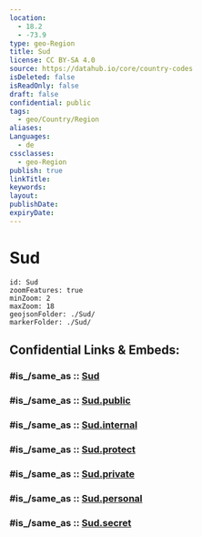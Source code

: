 ```yaml
---
location:
  - 18.2
  - -73.9
type: geo-Region
title: Sud
license: CC BY-SA 4.0
source: https://datahub.io/core/country-codes
isDeleted: false
isReadOnly: false
draft: false
confidential: public
tags:
  - geo/Country/Region
aliases:
Languages:
  - de
cssclasses:
  - geo-Region
publish: true
linkTitle:
keywords:
layout:
publishDate:
expiryDate:
---
```


# Sud

```leaflet
id: Sud
zoomFeatures: true 
minZoom: 2 
maxZoom: 18
geojsonFolder: ./Sud/
markerFolder: ./Sud/
```


## Confidential Links & Embeds: 

### #is_/same_as :: [Sud](/_Standards/Earth/Continent/America~Caribbean/Haiti/Departments~Haiti/Sud.md) 

### #is_/same_as :: [Sud.public](/_public/Earth/Continent/America~Caribbean/Haiti/Departments~Haiti/Sud.public.md) 

### #is_/same_as :: [Sud.internal](/_internal/Earth/Continent/America~Caribbean/Haiti/Departments~Haiti/Sud.internal.md) 

### #is_/same_as :: [Sud.protect](/_protect/Earth/Continent/America~Caribbean/Haiti/Departments~Haiti/Sud.protect.md) 

### #is_/same_as :: [Sud.private](/_private/Earth/Continent/America~Caribbean/Haiti/Departments~Haiti/Sud.private.md) 

### #is_/same_as :: [Sud.personal](/_personal/Earth/Continent/America~Caribbean/Haiti/Departments~Haiti/Sud.personal.md) 

### #is_/same_as :: [Sud.secret](/_secret/Earth/Continent/America~Caribbean/Haiti/Departments~Haiti/Sud.secret.md)

